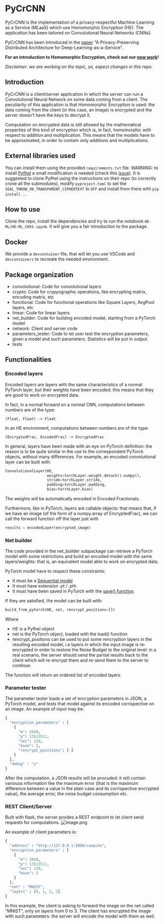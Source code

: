# PyCrCNN
PyCrCNN is the implementation of a privacy-respectful Machine Learning as a Service (MLaaS) which use Homomorphic Encryption (HE).
The application has been tailored on Convolutional Neural Networks (CNNs).

PyCrCNN has been introduced in the [paper](https://arxiv.org/pdf/2003.13541.pdf) "A Privacy-Preserving Distributed Architecture for Deep-Learning-as-a-Service".

**For an introduction to Homomorphic Encryption, check out our [new work](https://github.com/AlexMV12/Introduction-to-BFV-HE-ML)!**

*Disclaimer: we are working on the topic, so, expect changes in this repo.*

## Introduction
PyCrCNN is a client/server application in which the server can run a Convolutional Neural Network on some data coming from a client.
The peculiarity of this application is that Homomorphic Encryption is used: the data coming from the client (in this case, an image) is encrypted and the server doesn't have the keys to decrypt it.

Computation on encrypted data is still allowed by the mathematical properties of this kind of encryption which is, in fact, homomorphic with respect to addition and multiplication. This means that the models have to be approximated, in order to contain only additions and multiplications.

## External libraries used
You can install them using the provided `requirements.txt` file.
WARNING: to install [Pyfhel](https://github.com/ibarrond/Pyfhel) a small modification is needed (check this [issue](https://github.com/ibarrond/Pyfhel/issues/124)).
It is suggested to clone Pyfhel using the instructions on their repo (to correctly crone all the submodules), modify `pyproject.toml` to set the `SEAL_THROW_ON_TRANSPARENT_CIPHERTEXT` to `OFF` and install from there with `pip install .`.

## How to use
Clone the repo, install the dependencies and try to run the notebook `HE-ML/HE-ML_CKKS.ipynb`. It will give you a fair introduction to the package.

## Docker
We provide a `devcontainer` file, that will let you use VSCode and `devcontainers` to recreate the needed environment.


## Package organization

- convolutional: Code for convolutional layers
- crypto: Code for crypyographic operations, like encrypting matrix, encoding matrix, etc
- functional: Code for functional operations like Square Layers, AvgPool layers, etc
- linear: Code for linear layers
- net_builder: Code for building encoded model, starting from a PyTorch model
- network: Client and server code
- parameters_tester: Code to let user test the encryption parameters, given a model and such parameters. Statistics will be put in output.
- tests

## Functionalities

### Encoded layers
Encoded layers are layers with the same characteristics of a normal PyTorch layer, but their weights have been encoded: this means that they are good to work on encrypted data.

In fact, in a normal forward on a normal CNN, computations between numbers are of the type:

    (Float, Float) -> Float
    
In an HE environment, computations between numbers are of the type:

    (EncryptedFrac, EncodedFrac) -> EncryptedFrac


In general, layers have been made with an eye on PyTorch definition: the reason is to be quite similar in the use to the correspondent PyTorch objects, without many differences.
For example, an encoded convolutional layer can be built with:


```python
ConvolutionalLayer(HE, 
                   weights=torchLayer.weight.detach().numpy(),
                   stride=torchLayer.stride, 
                   padding=torchLayer.padding, 
                   bias=torchLayer.bias)
```

The weights will be automatically encoded in Encoded Fractionals.

Furthermore, like in PyTorch, layers are callable objects: that means that, if we have an image (of the form of a numpy.array of EncryptedFrac), we can call the forward function off the layer just with


```python
results = encodedLayer(encrypted_image)
```

### Net builder
The code provided in the net_builder subpackage can retrieve a PyTorch model with some restrictions and build an encoded model with the same layers/weights: that is, an equivalent model able to work on encrypted data.

PyTorch model have to respect these constraints:
- It must be a [Sequential model](https://pytorch.org/docs/stable/nn.html#sequential)
- It must have extension .pt / .pth
- It must have been saved in PyTorch with the [save() function](https://pytorch.org/tutorials/beginner/saving_loading_models.html#save-load-entire-model).

If they are satisfied, the model can be built with:


```python
build_from_pytorch(HE, net, rencrypt_positions=[])
```

Where
- HE is a Pyfhel object
- net is the PyTorch object, loaded with the load() function
- rencrypt_positions can be used to put some rencryption layers in the resulting encoded model, i.e layers in which the input image is re-encrypted in order to restore the Noise Budget to the original level: in a real scenario, the server should send the partial results back to the client which will re-encrypt them and re-send them to the server to continue.

The function will return an ordered list of encoded layers.

### Parameter tester

The parameter tester loads a set of encryption parameters in JSON, a PyTorch model, and tests that model against its encoded corrispective on an image.
An example of input may be:


```python
{
  "encryption_parameters" : [
    {
      "m": 2048,
      "p": 13513511,
      "sec": 128,
      "base": 2,
      "rencrypt_positions": [ ]
    }
  ],
  "debug" : "y"
}
```

After the computation, a JSON results will be procuded: it will contain variouos information like the maximum error (that is the maximum difference between a value in the plain case and its corrispective encrypted value), the average error, the noise budget consumption etc.

### REST Client/Server
Built with flask, the server proides a REST endpoint to let client send requests for computations.
![image.png](attachment:image.png)

An example of client parameters is:


```python
{
  "address" : "http://127.0.0.1:5000/compute",
  "encryption_parameters" : [
    {
      "m": 2048,
      "p": 13513511,
      "sec": 128,
      "base": 2
    }
  ],
  "net" : "MNIST",
  "layers" : [0, 1, 2, 3]
}
```

In this example, the client is asking to forward the image on the net called "MNIST", only on layers from 0 to 3.
The client has encrypted the image with such parameters: the server will encode the model with them as well.
